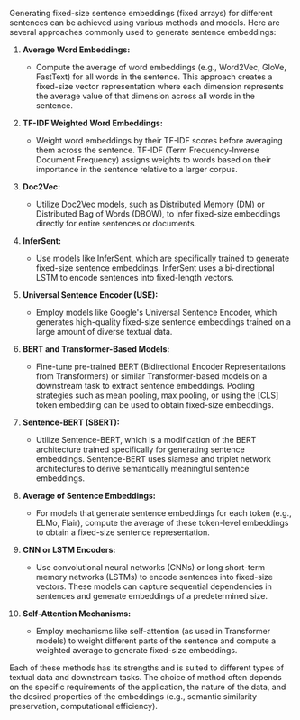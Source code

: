 Generating fixed-size sentence embeddings (fixed arrays) for different sentences can be achieved using various methods and models. Here are several approaches commonly used to generate sentence embeddings:

1. **Average Word Embeddings:**
   - Compute the average of word embeddings (e.g., Word2Vec, GloVe, FastText) for all words in the sentence. This approach creates a fixed-size vector representation where each dimension represents the average value of that dimension across all words in the sentence.

2. **TF-IDF Weighted Word Embeddings:**
   - Weight word embeddings by their TF-IDF scores before averaging them across the sentence. TF-IDF (Term Frequency-Inverse Document Frequency) assigns weights to words based on their importance in the sentence relative to a larger corpus.

3. **Doc2Vec:**
   - Utilize Doc2Vec models, such as Distributed Memory (DM) or Distributed Bag of Words (DBOW), to infer fixed-size embeddings directly for entire sentences or documents.

4. **InferSent:**
   - Use models like InferSent, which are specifically trained to generate fixed-size sentence embeddings. InferSent uses a bi-directional LSTM to encode sentences into fixed-length vectors.

5. **Universal Sentence Encoder (USE):**
   - Employ models like Google's Universal Sentence Encoder, which generates high-quality fixed-size sentence embeddings trained on a large amount of diverse textual data.

6. **BERT and Transformer-Based Models:**
   - Fine-tune pre-trained BERT (Bidirectional Encoder Representations from Transformers) or similar Transformer-based models on a downstream task to extract sentence embeddings. Pooling strategies such as mean pooling, max pooling, or using the [CLS] token embedding can be used to obtain fixed-size embeddings.

7. **Sentence-BERT (SBERT):**
   - Utilize Sentence-BERT, which is a modification of the BERT architecture trained specifically for generating sentence embeddings. Sentence-BERT uses siamese and triplet network architectures to derive semantically meaningful sentence embeddings.

8. **Average of Sentence Embeddings:**
   - For models that generate sentence embeddings for each token (e.g., ELMo, Flair), compute the average of these token-level embeddings to obtain a fixed-size sentence representation.

9. **CNN or LSTM Encoders:**
   - Use convolutional neural networks (CNNs) or long short-term memory networks (LSTMs) to encode sentences into fixed-size vectors. These models can capture sequential dependencies in sentences and generate embeddings of a predetermined size.

10. **Self-Attention Mechanisms:**
    - Employ mechanisms like self-attention (as used in Transformer models) to weight different parts of the sentence and compute a weighted average to generate fixed-size embeddings.

Each of these methods has its strengths and is suited to different types of textual data and downstream tasks. The choice of method often depends on the specific requirements of the application, the nature of the data, and the desired properties of the embeddings (e.g., semantic similarity preservation, computational efficiency).